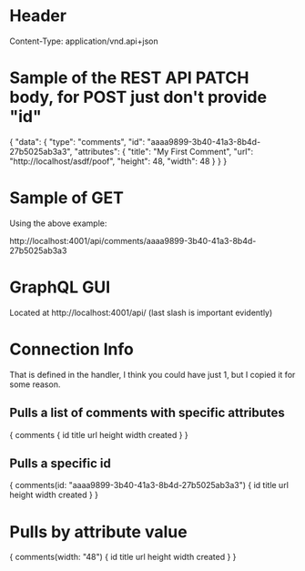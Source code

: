 # Header
Content-Type: application/vnd.api+json

# Sample of the REST API PATCH body, for POST just don't provide "id"
{
  "data":
  	{
  		"type": "comments",
  		"id": "aaaa9899-3b40-41a3-8b4d-27b5025ab3a3",
  		"attributes": {
  			"title": "My First Comment",
  			"url": "http://localhost/asdf/poof",
  			"height": 48,
  			"width": 48
  		}
  	}
}

# Sample of GET
Using the above example:

http://localhost:4001/api/comments/aaaa9899-3b40-41a3-8b4d-27b5025ab3a3

# GraphQL GUI
Located at http://localhost:4001/api/ (last slash is important evidently)

# Connection Info
That is defined in the handler, I think you could have just 1, but I copied it for some reason.

## Pulls a list of comments with specific attributes

{
  comments {
    id
    title
    url
    height
    width
    created
  }
}

## Pulls a specific id
{
  comments(id: "aaaa9899-3b40-41a3-8b4d-27b5025ab3a3") {
    id
    title
    url
    height
    width
    created
  }
}

# Pulls by attribute value
{
  comments(width: "48") {
    id
    title
    url
    height
    width
    created
  }
}
